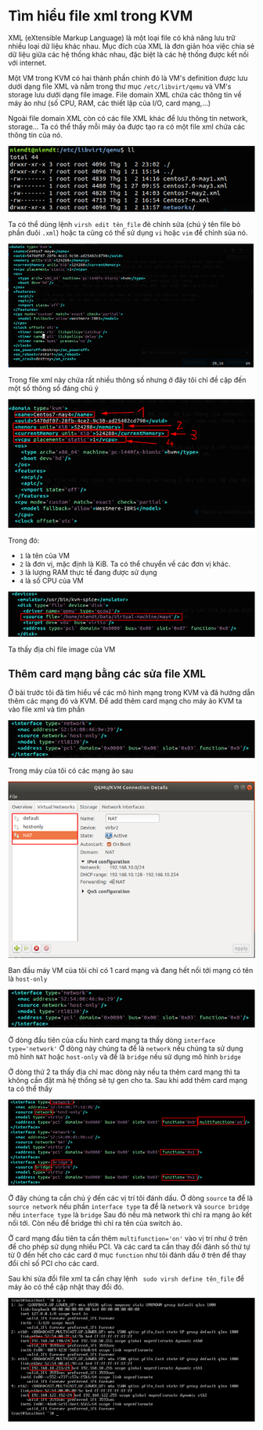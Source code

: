 
# Tìm hiểu file xml trong KVM

XML (eXtensible Markup Language) là một loại file có khả năng lưu trữ nhiều loại dữ liệu khác nhau. Mục đích của XML là đơn giản hóa việc chia sẻ dữ liệu giữa các hệ thống khác nhau, đặc biệt là các hệ thống được kết nối với internet.

Một VM trong KVM có hai thành phần chính đó là VM's definition được lưu dưới dạng file XML và nằm trong thư mục `/etc/libvirt/qemu` và VM's storage lưu dưới dạng file image.
File domain XML chứa các thông tin về máy ảo như (số CPU, RAM, các thiết lập của I/O, card mạng,...)

Ngoài file domain XML còn có các file XML khác để lưu thông tin network, storage...
Ta có thể thấy mỗi máy ỏa được tạo ra có một file xml chứa các thông tin của nó.

![](https://github.com/niemdinhtrong/NIEMDT/blob/master/KVM/images/xml1.png)

Ta có thể dùng lệnh `virsh edit tên_file` đẻ chỉnh sửa (chú ý tên file bỏ phần đuôi `.xml`) hoặc ta cũng có thể sử dụng `vi` hoặc `vim` để chỉnh sủa nó.

![](https://github.com/niemdinhtrong/NIEMDT/blob/master/KVM/images/xml2.png)

Trong file xml này chứa rất nhiều thông số nhưng ở đây tôi chỉ đề cập đến một số thông số đáng chú ý

![](https://github.com/niemdinhtrong/NIEMDT/blob/master/KVM/images/xml3.png)

Trong đó:
* `1` là tên của VM
* `2` là đơn vị, mặc định là KiB. Ta có thể chuyển về các đơn vị khác.
* `3` là lượng RAM thực tế đang được sử dụng
* `4` là số CPU của VM

![](https://github.com/niemdinhtrong/NIEMDT/blob/master/KVM/images/xml4.png)

Ta thấy địa chỉ file image của VM

## Thêm card mạng bằng các sửa file XML

Ở bài trước tôi đã tìm hiểu về các mô hình mạng trong KVM và đã hướng dẫn thêm các mạng đó và KVM. Để add thêm card mạng cho máy ảo KVM ta vào file xml và tìm phần

![](https://github.com/niemdinhtrong/NIEMDT/blob/master/KVM/images/xml5a.png)

Trong máy của tôi có các mạng ảo sau

![](https://github.com/niemdinhtrong/NIEMDT/blob/master/KVM/images/xml6.png)

Ban đầu máy VM của tôi chỉ có 1 card mạng và đang hết nối tới mạng có tên là `host-only`

![](https://github.com/niemdinhtrong/NIEMDT/blob/master/KVM/images/xml5a.png)

Ở dòng đầu tiên của cấu hình card mạng ta thấy dòng `interface type='network'` Ở dòng này chúng ta để là `network` nếu chúng ta sử dụng mô hình `NAT` hoặc `host-only` và để là `bridge` nếu sử dụng mô hình `bridge`

Ở dòng thứ 2 ta thấy địa chỉ mac dòng này nếu ta thêm card  mạng thì ta không cần đặt mà hệ thống sẽ tự gen cho ta.
Sau khi add thêm card mạng ta có thể thấy

![](https://github.com/niemdinhtrong/NIEMDT/blob/master/KVM/images/xml5.png)

Ở đây chúng ta cần chú ý đến các vị trí tôi đánh dấu. Ở dòng `source` ta để là `source network` nếu phần `interface type` ta để là `network` và `source bridge` nếu `interface type` là `bridge` Sau đó nếu mà network thì chỉ ra mạng ảo kết nối tới. Còn nếu để bridge thì chỉ ra tên của switch ảo.

Ở card mạng đầu tiên ta cần thêm `multifunction='on'` vào vị trí như ở trên để cho phép sử dụng nhiều PCI. Và các card ta cần thay đổi đánh số thứ tự từ 0 đến hết cho các card ở mục `function` như tôi đánh dấu ở trên để thay đổi chỉ số PCI cho các card.

Sau khi sửa đổi file xml ta cần chạy lệnh ` sudo virsh define tên_file` để máy ảo có thể cập nhật thay đổi đó.

![](https://github.com/niemdinhtrong/NIEMDT/blob/master/KVM/images/xml7.png)
